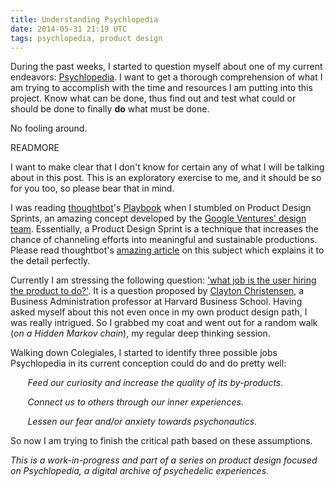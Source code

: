 ```yaml
---
title: Understanding Psychlopedia
date: 2014-05-31 21:19 UTC
tags: psychlopedia, product design
---
```


During the past weeks, I started to question myself about one of my current endeavors: [Psychlopedia](http://psychlopedia.herokuapp.com/).
I want to get a thorough comprehension of what I am trying to accomplish with the time and resources I am putting into this project. Know 
what can be done, thus find out and test what could or should be done to finally **do** what must be done.

No fooling around.

READMORE

I want to make clear that I don't know for certain any of what I will be talking about in this post. This is an exploratory exercise to me, and it
should be so for you too, so please bear that in mind.

I was reading [thoughtbot](http://thoughtbot.com/)'s [Playbook](http://playbook.thoughtbot.com/) when I stumbled on Product Design Sprints, an amazing 
concept developed by the [Google Ventures' design team](http://www.gv.com/design/). 
Essentially, a Product Design Sprint is a technique that increases the chance of channeling efforts into meaningful and sustainable productions. 
Please read thoughtbot's [amazing article](http://robots.thoughtbot.com/the-product-design-sprint) on this subject which explains it to the detail 
perfectly.

Currently I am stressing the following question: ['what job is the user hiring the product to do?'](https://www.youtube.com/watch?v=f84LymEs67Y).
It is a question proposed by [Clayton Christensen](http://en.wikipedia.org/wiki/Clayton_M._Christensen), a Business Administration professor at
Harvard Business School. Having asked myself about this not even once in my own product design path, I was really intrigued. So I grabbed my coat
and went out for a random walk (*on a Hidden Markov chain*), my regular deep thinking session.

Walking down Colegiales, I started to identify three possible jobs Psychlopedia in its current conception could do and do pretty well:

&nbsp;&nbsp;&nbsp;&nbsp;&nbsp;&nbsp; *Feed our curiosity and increase the quality of its by-products*.

&nbsp;&nbsp;&nbsp;&nbsp;&nbsp;&nbsp; *Connect us to others through our inner experiences*.

&nbsp;&nbsp;&nbsp;&nbsp;&nbsp;&nbsp; *Lessen our fear and/or anxiety towards psychonautics*.

So now I am trying to finish the critical path based on these assumptions.

*This is a work-in-progress and part of a series on product design focused on Psychlopedia, a digital archive of psychedelic experiences.*
